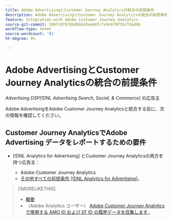 ```yaml
---
title: Adobe AdvertisingとCustomer Journey Analyticsの統合の前提条件
description: Adobe AdvertisingとCustomer Journey Analyticsの統合の前提条件
feature: Integration with Adobe Customer Journey Analytics
source-git-commit: 199fc8f6784dbbb43eeb8fcfe9c6f0f35cfdad6b
workflow-type: tm+mt
source-wordcount: '91'
ht-degree: 0%

---
```


# Adobe AdvertisingとCustomer Journey Analyticsの統合の前提条件

*Advertising DSP[!DNL Advertising Search, Social, & Commerce]* の広告主

Adobe AdvertisingをAdobe Customer Journey Analyticsと統合する前に、次の情報を確認してください。

## Customer Journey AnalyticsでAdobe Advertising データをレポートするための要件

* [!DNL Analytics for Advertising] とCustomer Journey Analyticsの両方を持つ広告主：

   * Adobe Customer Journey Analytics<!-- any specific version? -->
   * [ その他すべての前提条件  [!DNL Analytics for Advertising]](/help/integrations/analytics/prerequisites.md)。

>[!MORELIKETHIS]
>
>* [ 概要 ](overview.md)
>* （Adobe Analytics ユーザー） [Adobe Customer Journey Analyticsで使用する AMO ID および EF ID の履歴データを収集します ](/help/integrations/analytics/rvars-to-evars.md)。
